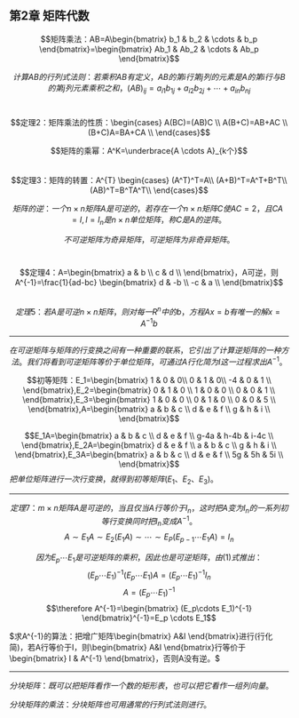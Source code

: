 ## 第2章 矩阵代数
$$矩阵乘法：AB=A\begin{bmatrix}
    b_1 & b_2 & \cdots & b_p
\end{bmatrix}=\begin{bmatrix}
    Ab_1 & Ab_2 & \cdots & Ab_p
\end{bmatrix}$$

$$计算AB的行列式法则：若乘积AB有定义，AB的第i行第j列的元素是A的第i行与B的第j列元素乘积之和，(AB)_{ij}=a_{i1}b_{1j}+a_{i2}b_{2j}+\cdots+a_{in}b_{nj}$$

$\quad$
$$定理2：矩阵乘法的性质：\begin{cases}
    A(BC)=(AB)C \\
    A(B+C)=AB+AC \\
    (B+C)A=BA+CA \\
\end{cases}$$

$$矩阵的乘幂：A^K=\underbrace{A \cdots A}_{k个}$$
$\quad$
$$定理3：矩阵的转置：A^{T} \begin{cases}
    (A^T)^T=A\\
    (A+B)^T=A^T+B^T\\
    (AB)^T=B^TA^T\\
\end{cases}$$

$$矩阵的逆：一个n\times n 矩阵A是可逆的，若存在一个n \times n矩阵C使AC=2，且CA=I,I=I_n是n \times n单位矩阵，称C是A的逆阵。$$

$$不可逆矩阵为奇异矩阵，可逆矩阵为非奇异矩阵。$$

$\quad$
$$定理4：A=\begin{bmatrix}
    a & b \\
    c & d \\
\end{bmatrix}，A可逆，则A^{-1}=\frac{1}{ad-bc} \begin{bmatrix}
    d & -b \\
    -c & a \\
\end{bmatrix}$$
$\quad$
$$定理5：若A是可逆n\times n 矩阵，则对每一R^n中的b，方程Ax=b有唯一的解x=A^{-1}b$$

----
$$在可逆矩阵与矩阵的行变换之间有一种重要的联系，它引出了计算逆矩阵的一种方法。我们将看到可逆矩阵等价于单位矩阵，可通过A行化简为I这一过程求出A^{-1}。$$

$$初等矩阵：E_1=\begin{bmatrix}
    1 & 0 & 0\\
    0 & 1 & 0\\
    -4 & 0 & 1 \\
\end{bmatrix},E_2=\begin{bmatrix}
    0 & 1 & 0 \\
    1 & 0 & 0 \\
    0 & 0 & 1 \\
\end{bmatrix},E_3=\begin{bmatrix}
    1 & 0 & 0 \\
    0 & 1 & 0 \\
    0 & 0 & 5 \\
\end{bmatrix},A=\begin{bmatrix}
    a & b & c \\
    d & e & f \\
    g & h & i \\
\end{bmatrix}$$

$$E_1A=\begin{bmatrix}
    a & b & c \\
    d & e & f \\
    g-4a & h-4b & i-4c \\
\end{bmatrix},E_2A=\begin{bmatrix}
    d & e & f \\
    a & b & c \\
    g & h & i \\
\end{bmatrix},E_3A=\begin{bmatrix}
    a & b & c \\
    d & e & f \\
    5g & 5h & 5i \\
\end{bmatrix}$$
$把单位矩阵进行一次行变换，就得到初等矩阵(E_1、E_2、E_3)。$

----
$$定理7：m\times n 矩阵A是可逆的，当且仅当A行等价于I_n，这时把A变为I_n的一系列初等行变换同时把I_n变成A^{-1}。$$
$$A \sim E_1A \sim E_2(E_1A)\sim \cdots \sim E_P(E_{p-1}\cdots E_1A)=I_n$$

$$因为E_p \cdots E_1是可逆矩阵的乘积，因此也是可逆矩阵，由(1)式推出：$$
$$(E_p \cdots E_1)^{-1}(E_p \cdots E_1)A=(E_p \cdots E_1)^{-1}I_n$$
$$A=(E_p \cdots E_1)^{-1}$$
$$\therefore A^{-1}=\begin{bmatrix}
    (E_p\cdots E_1)^{-1}
\end{bmatrix}^{-1}=E_p \cdots E_1$$

$求A^{-1}的算法：把增广矩阵\begin{bmatrix}
    A&I
\end{bmatrix}进行(行化简)，若A行等价于I，则\begin{bmatrix}
    A&I
\end{bmatrix}行等价于\begin{bmatrix}
    I & A^{-1}
\end{bmatrix}，否则A没有逆。$

----
$分块矩阵：既可以把矩阵看作一个数的矩形表，也可以把它看作一组列向量。$

$分块矩阵的乘法：分块矩阵也可用通常的行列式法则进行。$
